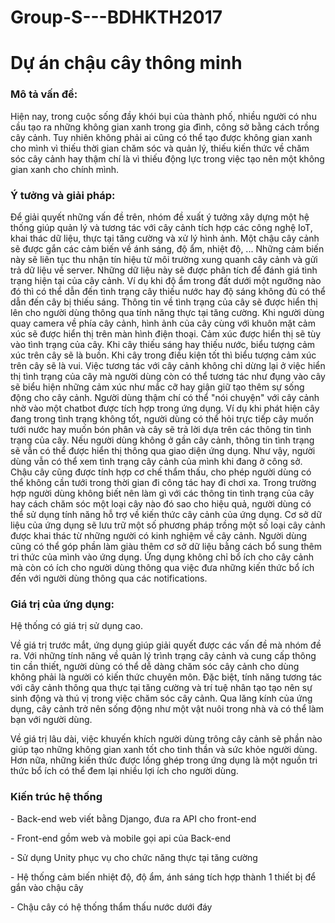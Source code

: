 # Group-S---BDHKTH2017
<h1>Dự án chậu cây thông minh</h1>
<h3>Mô tả vấn đề:</h3>
<p>Hiện nay, trong cuộc sống đầy khói bụi của thành phố, nhiều người có nhu cầu tạo ra những không gian xanh trong gia đình, công sở bằng cách trồng cây cảnh. Tuy nhiên không phải ai cũng có thể tạo được không gian xanh cho mình vì thiếu thời gian chăm sóc và quản lý, thiếu kiến thức về chăm sóc cây cảnh hay thậm chí là vì thiếu động lực trong việc tạo nên một không gian xanh cho chính mình.<p>

<h3>Ý tưởng và giải pháp:</h3>
<p>Để giải quyết những vấn đề trên, nhóm đề xuất ý tưởng xây dựng một hệ thống giúp quản lý và tương tác với cây cảnh tích hợp các công nghệ IoT, khai thác dữ liệu, thực tại tăng cường và xử lý hình ảnh.
Một chậu cây cảnh sẽ được gắn các cảm biến về ánh sáng, độ ẩm, nhiệt độ, ... Những cảm biến này sẽ liên tục thu nhận tín hiệu từ môi trường xung quanh cây cảnh và gửi trả dữ liệu về server. Những dữ liệu này sẽ được phân tích để đánh giá tình trạng hiện tại của cây cảnh. Ví dụ khi độ ẩm trong đất dưới một ngưỡng nào đó thì có thể dẫn đến tình trạng cây thiếu nước hay độ sáng không đủ có thể dẫn đến cây bị thiếu sáng.
Thông tin về tình trạng của cây sẽ được hiển thị lên cho người dùng thông qua tính năng thực tại tăng cường. Khi người dùng quay camera về phía cây cảnh, hình ảnh của cây cùng với khuôn mặt cảm xúc sẽ được hiển thị trên màn hình điện thoại. Cảm xúc được hiển thị sẽ tùy vào tình trạng của cây. Khi cây thiếu sáng hay thiếu nước, biểu tượng cảm xúc trên cây sẽ là buồn. Khi cây trong điều kiện tốt thì biểu tượng cảm xúc trên cây sẽ là vui. Việc tương tác với cây cảnh không chỉ dừng lại ở việc hiển thị tình trạng của cây mà người dùng còn có thể tương tác như đụng vào cây sẽ biểu hiện những cảm xúc như mắc cỡ hay giận giữ tạo thêm sự sống động cho cây cảnh. Người dùng thậm chí có thể "nói chuyện" với cây cảnh nhờ vào một chatbot được tích hợp trong ứng dụng. Ví dụ khi phát hiện cây đang trong tình trạng không tốt, người dùng có thể hỏi trực tiếp cây muốn tưới nước hay muốn bón phân và cây sẽ trả lời dựa trên các thông tin tình trạng của cây.
Nếu người dùng không ở gần cây cảnh, thông tin tình trạng sẽ vẫn có thể được hiển thị thông qua giao diện ứng dụng. Như vậy, người dùng vẫn có thể xem tình trạng cây cảnh của mình khi đang ở công sở. Chậu cây cũng được tính hợp cơ chế thẩm thấu, cho phép người dùng có thể không cần tưới trong thời gian đi công tác hay đi chơi xa.
Trong trường hợp người dùng không biết nên làm gì với các thông tin tình trạng của cây hay cách chăm sóc một loại cây nào đó sao cho hiệu quả, người dùng có thể sử dụng tính năng hỗ trợ về kiến thức cây cảnh của ứng dụng. Cơ sở dữ liệu của ứng dụng sẽ lưu trữ một số phương pháp trồng một số loại cây cảnh được khai thác từ những người có kinh nghiệm về cây cảnh. Người dùng cũng có thể góp phần làm giàu thêm cơ sở dữ liệu bằng cách bổ sung thêm tri thức của mình vào ứng dụng.
Ứng dụng không chỉ bổ ích cho cây cảnh mà còn có ích cho người dùng thông qua việc đưa những kiến thức bổ ích đến với người dùng thông qua các notifications.<p>
 
<h3>Giá trị của ứng dụng:</h3>
<p>Hệ thống có giá trị sử dụng cao.</p>
<p>Về giá trị trước mắt, ứng dụng giúp giải quyết được các vấn đề mà nhóm đề ra. Với những tính năng về quản lý trình trạng cây cảnh và cung cấp thông tin cần thiết, người dùng có thể dễ dàng chăm sóc cây cảnh cho dùng không phải là người có kiến thức chuyên môn. Đặc biệt, tính năng tương tác với cây cảnh thông qua thực tại tăng cường và trí tuệ nhân tạo tạo nên sự sinh động và thú vị trong việc chăm sóc cây cảnh. Qua lăng kính của ứng dụng, cây cảnh trở nên sống động như một vật nuôi trong nhà và có thể làm bạn với người dùng.<p>
<p>Về giá trị lâu dài, việc khuyến khích người dùng trông cây cảnh sẽ phần nào giúp tạo những không gian xanh tốt cho tinh thần và sức khỏe người dùng. Hơn nữa, những kiến thức được lồng ghép trong ứng dụng là một nguồn tri thức bổ ích có thể đem lại nhiều lợi ích cho người dùng.<p>

<h3>Kiến trúc hệ thống</h3>
<p>- Back-end web viết bằng Django, đưa ra API cho front-end</p>
<p>- Front-end gồm web và mobile gọi api của Back-end</p>
<p>- Sử dụng Unity phục vụ cho chức năng thực tại tăng cường</p>
<p>- Hệ thống cảm biến nhiệt độ, độ ẩm, ánh sáng tích hợp thành 1 thiết bị để gắn vào chậu cây</p>
<p>- Chậu cây có hệ thống thẩm thấu nước dưới đáy</p>
